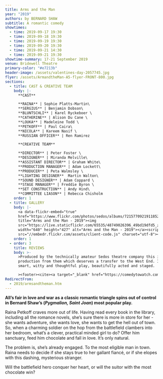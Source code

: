 ```yaml
---
title: Arms and the Man
year: "2019"
authors: by BERNARD SHAW
subtitle: A romantic comedy
showtimes:
  - time: 2019-09-17 19:30
  - time: 2019-09-18 19:30
  - time: 2019-09-19 19:30
  - time: 2019-09-20 19:30
  - time: 2019-09-21 14:30
  - time: 2019-09-21 19:30
showtime-summary: 17-21 September 2019
venue: Bridewell Theatre
primary-color: "#e7213b"
header-image: /assets/valentines-day-2057745.jpg
flyer: /assets/ArmandtheMan-A5-flyer-FRONT-800.jpg
sections:
  - title: CAST & CREATIVE TEAM
    body: |-
      **CAST**

      **RAINA** | Sophie Platts-Martin\
      **SERGIUS** | Benjamin Dobson\
      **BLUNTSCHLI** | Karel Ryckeboer \
      **CATHERINE** | Alison Du Cane \
      **LOUKA** | Madeleine Todd \
      **PETKOFF** | Paul Caira\
      **NICOLA** | Kareem Nasif \
      **RUSSIAN OFFICER** | Ren Ramirez

      **CREATIVE TEAM** 

      **DIRECTOR** | Peter Foster \
      **DESIGNER** | Miranda Melville\
      **ASSISTANT DIRECTOR** | Graham White\
      **PRODUCTION MANAGER** | Adam Lockett\
      **PRODUCER** | Peta Walmsley \
      **LIGHTING DESIGNER**  Martin Walton\
      **SOUND DESIGNER** | Adam Coppard \
      **STAGE MANAGER** | Freddie Byron \
      **SET CONSTRUCTION** | Andy Hind\
      **COMMITTEE LIASON** | Rebecca Chisholm
    order: 1
  - title: GALLERY
    body: |-
      <a data-flickr-embed="true"
      href="https://www.flickr.com/photos/sedos/albums/72157709219118523"
      title="Arms and the Man - 2019"><img
      src="https://live.staticflickr.com/65535/48749026396_49bd19dfd5_z.jpg"
      width="640" height="427" alt="Arms and the Man - 2019"></a><script async
      src="//embedr.flickr.com/assets/client-code.js" charset="utf-8"></script>
    order: 1
  - order: 3
    title: REVIEWS
    body: >-
      >Produced by the technically amateur Sedos theatre company this is another
      production from them which deserves a transfer to the West End. It’s a
      smart, witty and thoughtful play, beautifully acted and staged.

      ><footer><cite><a target="_blank" href="https://comedytowatch.com/2019/09/18/live-review-arms-and-the-man/">Arms and the Man, 2019, Comedy to Watch</a></cite></footer>
RedirectFrom:
  - 2019/armsandtheman.htm
---
```

**All’s fair in love and war as a classic romantic triangle spins out of control in Bernard Shaw’s (*Pygmalion, Saint Joan*) most popular play.**

Raina Petkoff craves more out of life. Having read every book in the library, including all the romance novels, she’s sure there is more in store for her - she wants adventure, she wants love, she wants to get the hell out of town. So, when a charming soldier on the hop from the battlefield clambers into her bedroom, what’s a clever, practical minded girl to do? Offer him sanctuary, feed him chocolate and fall in love. It’s only natural.

The problem is, she’s already engaged. To the most eligible man in town. Raina needs to decide if she stays true to her gallant fiancé, or if she elopes with this dashing, mysterious stranger.

Will the battlefield hero conquer her heart, or will the suitor with the most chocolate win?